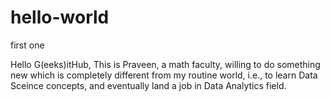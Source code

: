 # hello-world
first one


Hello G(eeks)itHub, This is Praveen, a math faculty, willing to do something new which is completely different from my routine world, i.e., to learn Data Sceince concepts, and eventually land a job in Data Analytics field. 
